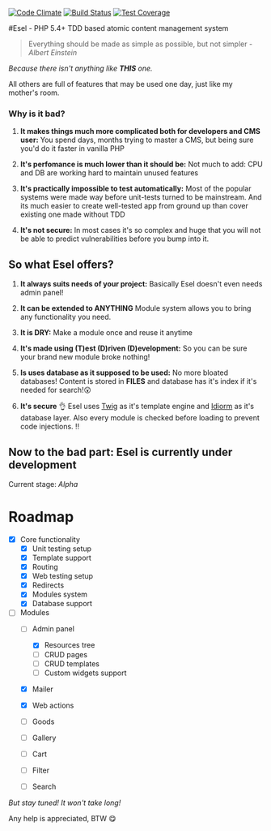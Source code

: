 [![Code Climate](https://codeclimate.com/github/ValeriaVG/eselcms/badges/gpa.svg)](https://codeclimate.com/github/ValeriaVG/eselcms) [![Build Status](https://travis-ci.org/ValeriaVG/EselCMS.svg?branch=master)](https://travis-ci.org/ValeriaVG/EselCMS) [![Test Coverage](https://codeclimate.com/github/ValeriaVG/eselcms/badges/coverage.svg)](https://codeclimate.com/github/ValeriaVG/eselcms/coverage)

#Esel - PHP 5.4+ TDD based atomic content management system

> Everything should be made as simple as possible, but not simpler - *Albert Einstein*

*Because there isn't anything like __THIS__ one.*

All others are full of features that may be used one day, just like my mother's room.

### Why is it bad?

1.  **It makes things much more complicated both for developers and CMS user:** You spend days, months trying to master a CMS, but being sure you'd do it faster in vanilla PHP

2.  **It's perfomance is much lower than it should be:** Not much to add: CPU and DB are working hard to maintain unused features

3.  **It's practically impossible to test automatically:** Most of the popular systems were made way before unit-tests turned to be mainstream. And its much easier to create well-tested app from ground up than cover existing one made without TDD

4.  **It's not secure:** In most cases it's so complex and huge that you will not be able to predict vulnerabilities before you bump into it.

So what Esel offers?
--------------------

1.  **It always suits needs of your project:** Basically Esel doesn't even needs admin panel!

2.  **It can be extended to ANYTHING** Module system allows you to bring any functionality you need.

3.  **It is DRY:** Make a module once and reuse it anytime

4.  **It's made using (T)est (D)riven (D)evelopment:** So you can be sure your brand new module broke nothing!

5.  **Is uses database as it supposed to be used:** No more bloated databases! Content is stored in **FILES** and database has it's index if it's needed for search!:astonished:

6.  **It's secure** :ok_hand: Esel uses [Twig](http://twig.sensiolabs.org/) as it's template engine and [Idiorm](https://github.com/j4mie/idiorm) as it's database layer. Also every module is checked before loading to prevent code injections. :bangbang:

Now to the bad part: Esel is currently under development
--------------------------------------------------------

Current stage: *Alpha*

Roadmap
=======
- [x] Core functionality
  - [x] Unit testing setup
  - [x] Template support
  - [x] Routing
  - [x] Web testing setup
  - [x] Redirects
  - [x] Modules system
  - [x] Database support

- [ ] Modules
  - [ ] Admin panel
    - [x] Resources tree
    - [ ] CRUD pages
    - [ ] CRUD templates
    - [ ] Custom widgets support
  - [x] Mailer
  - [x] Web actions
  - [ ] Goods
  - [ ] Gallery
  - [ ] Cart
  - [ ] Filter
  - [ ] Search


*But stay tuned! It won't take long!*

Any help is appreciated, BTW :yum:
